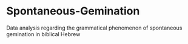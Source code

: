 # Spontaneous-Gemination
Data analysis regarding the grammatical phenomenon of spontaneous gemination in biblical Hebrew
